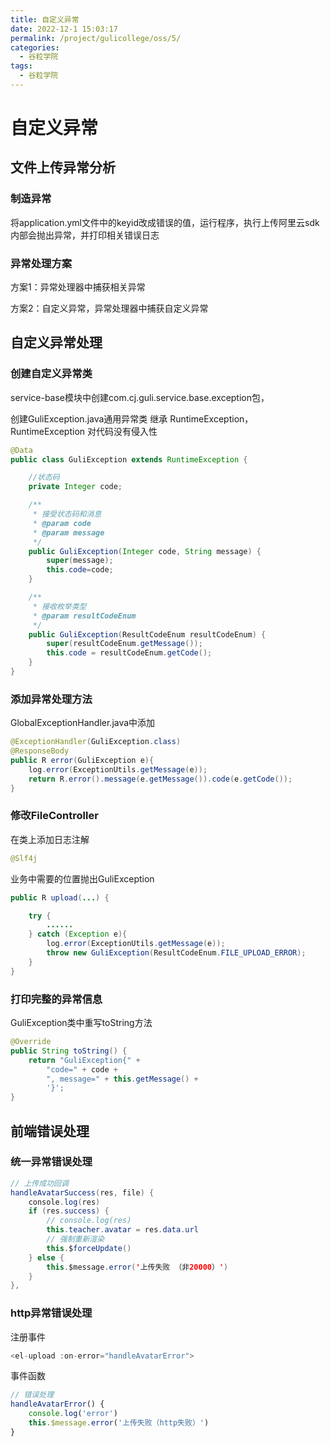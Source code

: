 ```yaml
---
title: 自定义异常
date: 2022-12-1 15:03:17
permalink: /project/gulicollege/oss/5/
categories:
  - 谷粒学院
tags:
  - 谷粒学院
---
```


# 自定义异常

## 文件上传异常分析

### 制造异常

将application.yml文件中的keyid改成错误的值，运行程序，执行上传阿里云sdk内部会抛出异常，并打印相关错误日志

### 异常处理方案

方案1：异常处理器中捕获相关异常

方案2：自定义异常，异常处理器中捕获自定义异常

## 自定义异常处理

### 创建自定义异常类

service-base模块中创建com.cj.guli.service.base.exception包，

创建GuliException.java通用异常类 继承 RuntimeException，RuntimeException 对代码没有侵入性

```java
@Data
public class GuliException extends RuntimeException {

    //状态码
    private Integer code;

    /**
     * 接受状态码和消息
     * @param code
     * @param message
     */
    public GuliException(Integer code, String message) {
        super(message);
        this.code=code;
    }

    /**
     * 接收枚举类型
     * @param resultCodeEnum
     */
    public GuliException(ResultCodeEnum resultCodeEnum) {
        super(resultCodeEnum.getMessage());
        this.code = resultCodeEnum.getCode();
    }
}
```

### 添加异常处理方法

GlobalExceptionHandler.java中添加

```java
@ExceptionHandler(GuliException.class)
@ResponseBody
public R error(GuliException e){
    log.error(ExceptionUtils.getMessage(e));
    return R.error().message(e.getMessage()).code(e.getCode());
}
```

### 修改FileController

在类上添加日志注解

```java
@Slf4j
```

业务中需要的位置抛出GuliException

```java
public R upload(...) {

    try {
        ......
    } catch (Exception e){
        log.error(ExceptionUtils.getMessage(e));
        throw new GuliException(ResultCodeEnum.FILE_UPLOAD_ERROR);
    }
}
```

### 打印完整的异常信息

GuliException类中重写toString方法

```java
@Override
public String toString() {
    return "GuliException{" +
        "code=" + code +
        ", message=" + this.getMessage() +
        '}';
}
```

## 前端错误处理

### 统一异常错误处理

```java
// 上传成功回调
handleAvatarSuccess(res, file) {
    console.log(res)
    if (res.success) {
        // console.log(res)
        this.teacher.avatar = res.data.url
        // 强制重新渲染
        this.$forceUpdate()
    } else {
        this.$message.error('上传失败 （非20000）')
    }
},
```

### http异常错误处理

注册事件

```js
<el-upload :on-error="handleAvatarError">
```

事件函数

```js
// 错误处理
handleAvatarError() {
    console.log('error')
    this.$message.error('上传失败（http失败）')
}
```